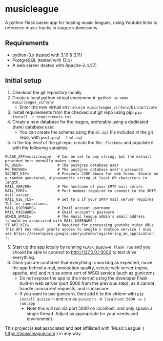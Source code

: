 # musicleague

A python Flask based app for hosting music leagues, using Youtube links to reference music tracks in league submissions.

## Requirements

* python-3.x (tested with 3.10 & 3.11)
* PostgreSQL (tested with 12.x)
* A web server (tested with Apache-2.4.57)

## Initial setup

1. Checkout the git repository locally.
2. Create a local python virtual environment: `python -m venv musicleague_virtenv`
    - Enter the new virtual env: `source musicleague_virtenv/bin/activate`
3. Install requirements from the checked out git repo using pip: `pip install -r requirements.txt`
4. Create a new database for the league, preferably using a dedicated (new) database user.
    - You can create the schema using the `ml.sql` file included in the git repo, with `psql`: `psql -f ml.sql`
4. In the top level of the git repo, create the file `.flaskenv` and populate it with the following variables:
```
FLASK_APP=musicleague   # Can be set to any string, but the default provided here normally makes sense.
PG_USER=                # The postgres database user
PG_PASSWD=              # The postgres database user's password
SECRET_KEY=             # Prevents CSRF abuse for web forms. Should be a random generated, alphanumeric string at least 60 characters in length.
MAIL_SERVER=            # The hostname of your SMTP mail server.
MAIL_PORT=              # Port number required to connect to the SMTP mail server.
MAIL_USE_TLS=           # Set to 1 if your SMTP mail server requires TLS for connections.
MAIL_USERNAME=          # Email account username
MAIL_PASSWORD=          # Email account's password
ADMIN_EMAIL=            # The music league admin's email address (should be associated with MAIL_USERNAME )
YT_API_KEY=             # Required for processing youtube video URLs. This API key which grants access to Google's Youtube service ( also see https://developers.google.com/youtube/registering_an_application ).
```
5. Start up the app locally by running `FLASK_DEBUG=0 flask run` and you should be able to connect to http://127.0.0.1:5000 to test drive everything.
6. Once you are confident that everything is working as expected, move the app behind a real, production quality, secure web server (nginx, apache, etc) and run as some sort of WSGI service (such as gunicorn).
    - Do not expose the app to the internet using the developer Flask built-in web server (port 5000 from the previous step), as it cannot handle concurrent requests, and is insecure.
    - If you want to use gunicorn, then add it to the virtenv with `pip install gunicorn` and run as `gunicorn -b localhost:5000 -w 1 run:app`
        - Note this will run via port 5000 on localhost, and only spawn a single thread. Adjust as appropriate for your needs and environment.

This project is **not** associated and **not** affiliated with 'Music League' ( https://musicleague.com ) in any way.
